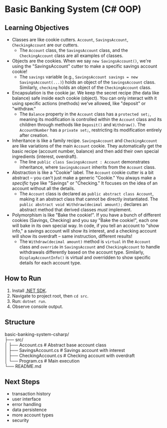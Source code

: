 # Basic Banking System (C# OOP)

## Learning Objectives

* Classes are like cookie cutters. `Account`, `SavingsAccount`, `CheckingAccount` are our cutters.
    * The `Account` class, the `SavingsAccount` class, and the `CheckingAccount` class are all examples of classes.
* Objects are the cookies. When we say `new SavingsAccount()`, we're using the "SavingsAccount" cutter to make a specific savings account cookie!
    * The `savings` variable (e.g., `SavingsAccount savings = new SavingsAccount(...)`) holds an object of the `SavingsAccount` class. Similarly, `checking` holds an object of the `CheckingAccount` class.
* Encapsulation is the cookie jar. We keep the secret recipe (the data like balance) safe inside each cookie (object). You can only interact with it using specific actions (methods) we've allowed, like "deposit" or "withdraw."
    *  The `Balance` property in the `Account` class has a `protected set;`, meaning its modification is controlled within the `Account` class and its children through methods like `Deposit()` and `Withdraw()`. The `AccountNumber` has a `private set;`, restricting its modification entirely after creation.
* Inheritance is like a family recipe. `SavingsAccount` and `CheckingAccount` are like variations of the main `Account` cookie. They automatically get the basic recipe (account number, balance) and then add their own special ingredients (interest, overdraft).
    * The line `public class SavingsAccount : Account` demonstrates inheritance, where `SavingsAccount` inherits from the `Account` class.
* Abstraction is like a "Cookie" label. The `Account` cookie cutter is a bit abstract – you can't just make a generic "Cookie." You always make a *specific* type like "Savings" or "Checking." It focuses on the idea of an account without all the details.
    * The `Account` class is declared as `public abstract class Account`, making it an abstract class that cannot be directly instantiated. The `public abstract void Withdraw(decimal amount);` declares an abstract method that derived classes *must* implement.
* Polymorphism is like "Bake the cookie!". If you have a bunch of different cookies (Savings, Checking) and you say "Bake the cookie!", each one will bake in its own special way. In code, if you tell an account to "show info," a savings account will show its interest, and a checking account will show its overdraft – same instruction, different results!
    * The `Withdraw(decimal amount)` method is `virtual` in the `Account` class and `override` in `SavingsAccount` and `CheckingAccount` to handle withdrawals differently based on the account type. Similarly, `DisplayAccountInfo()` is virtual and overridden to show specific details for each account type.


## How to Run

1.  Install [.NET SDK](https://dotnet.microsoft.com/download).
2.  Navigate to project root, then `cd src`.
3.  Run: `dotnet run`.
4.  Observe console output.

## Structure

basic-banking-system-csharp/   
├── src/    
│   ├── Account.cs         # Abstract base account class   
│   ├── SavingsAccount.cs  # Savings account with interest   
│   ├── CheckingAccount.cs # Checking account with overdraft   
│   └── Program.cs         # Main execution   
└── README.md  


## Next Steps

- transaction history
- user interface
- error handling
- data persistence
- more account types
- security